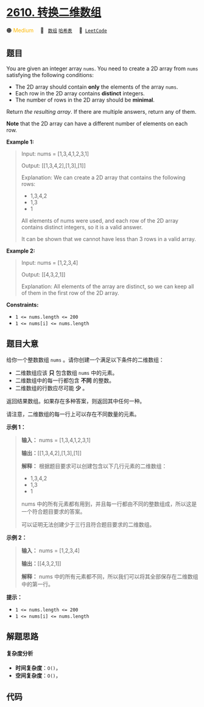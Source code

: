 # [2610. 转换二维数组](https://leetcode.com/problems/convert-an-array-into-a-2d-array-with-conditions)

🟠 <font color=#ffb800>Medium</font>&emsp; 🔖&ensp; [`数组`](/outline/tag/array.md) [`哈希表`](/outline/tag/hash-table.md)&emsp; 🔗&ensp;[`LeetCode`](https://leetcode.com/problems/convert-an-array-into-a-2d-array-with-conditions)

## 题目

You are given an integer array `nums`. You need to create a 2D array from
`nums` satisfying the following conditions:

  * The 2D array should contain **only** the elements of the array `nums`.
  * Each row in the 2D array contains **distinct** integers.
  * The number of rows in the 2D array should be **minimal**.

Return _the resulting array_. If there are multiple answers, return any of
them.

**Note** that the 2D array can have a different number of elements on each
row.



**Example 1:**

> Input: nums = [1,3,4,1,2,3,1]
> 
> Output: [[1,3,4,2],[1,3],[1]]
> 
> Explanation: We can create a 2D array that contains the following rows:
> - 1,3,4,2
> - 1,3
> - 1
> 
> All elements of nums were used, and each row of the 2D array contains distinct integers, so it is a valid answer.
> 
> It can be shown that we cannot have less than 3 rows in a valid array.

**Example 2:**

> Input: nums = [1,2,3,4]
> 
> Output: [[4,3,2,1]]
> 
> Explanation: All elements of the array are distinct, so we can keep all of them in the first row of the 2D array.

**Constraints:**

  * `1 <= nums.length <= 200`
  * `1 <= nums[i] <= nums.length`


## 题目大意

给你一个整数数组 `nums` 。请你创建一个满足以下条件的二维数组：

  * 二维数组应该 **只** 包含数组 `nums` 中的元素。
  * 二维数组中的每一行都包含 **不同** 的整数。
  * 二维数组的行数应尽可能 **少** 。

返回结果数组。如果存在多种答案，则返回其中任何一种。

请注意，二维数组的每一行上可以存在不同数量的元素。



**示例 1：**

> 
> 
> 
> 
> 
> **输入：** nums = [1,3,4,1,2,3,1]
> 
> **输出：**[[1,3,4,2],[1,3],[1]]
> 
> **解释：** 根据题目要求可以创建包含以下几行元素的二维数组：
> - 1,3,4,2
> - 1,3
> - 1
> 
> nums 中的所有元素都有用到，并且每一行都由不同的整数组成，所以这是一个符合题目要求的答案。
> 
> 可以证明无法创建少于三行且符合题目要求的二维数组。

**示例 2：**

> 
> 
> 
> 
> 
> **输入：** nums = [1,2,3,4]
> 
> **输出：**[[4,3,2,1]]
> 
> **解释：** nums 中的所有元素都不同，所以我们可以将其全部保存在二维数组中的第一行。
> 
> 



**提示：**

  * `1 <= nums.length <= 200`
  * `1 <= nums[i] <= nums.length`


## 解题思路

#### 复杂度分析

- **时间复杂度**：`O()`，
- **空间复杂度**：`O()`，

## 代码

```javascript

```
